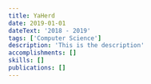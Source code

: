 ```yaml
---
title: YaHerd
date: 2019-01-01
dateText: '2018 - 2019'
tags: ['Computer Science']
description: 'This is the description'
accomplishments: []
skills: []
publications: []
---
```

